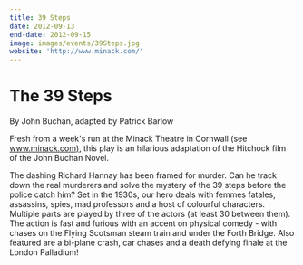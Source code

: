 ```yaml
---
title: 39 Steps
date: 2012-09-13
end-date: 2012-09-15
image: images/events/39Steps.jpg
website: 'http://www.minack.com/'
---
```

# The 39 Steps

By John Buchan, adapted by Patrick Barlow

Fresh from a week's run at the Minack Theatre in Cornwall (see [www.minack.com)](http://www.minack.com/), this play is an hilarious adaptation of the Hitchock film of the John Buchan Novel.

The dashing Richard Hannay has been framed for murder. Can he track down the real murderers and solve the mystery of the 39 steps before the police catch him? Set in the 1930s, our hero deals with femmes fatales, assassins, spies, mad professors and a host of colourful characters. Multiple parts are played by three of the actors (at least 30 between them). The action is fast and furious with an accent on physical comedy - with chases on the Flying Scotsman steam train and under the Forth Bridge. Also featured are a bi-plane crash, car chases and a death defying finale at the London Palladium!
